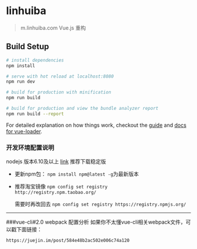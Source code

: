 # linhuiba

> m.linhuiba.com Vue.js 重构

## Build Setup

``` bash
# install dependencies
npm install

# serve with hot reload at localhost:8080
npm run dev

# build for production with minification
npm run build

# build for production and view the bundle analyzer report
npm run build --report
```

For detailed explanation on how things work, checkout the [guide](http://vuejs-templates.github.io/webpack/) and [docs for vue-loader](http://vuejs.github.io/vue-loader).

### 开发环境配置说明

nodejs   版本6.10及以上 
  [link](https://nodejs.org/en/)
  推荐下载稳定版
+ 更新npm包：
    ```npm install npm@latest -g```为最新版本

+ 推荐淘宝镜像
    ```npm config set registry http://registry.npm.taobao.org/```

    需要时再改回去
    ```npm config set registry https://registry.npmjs.org/```

___
	
###vue-cli#2.0 webpack 配置分析
如果你不太懂vue-cli相关webpack文件，可以戳下面链接：
	
	https://juejin.im/post/584e48b2ac502e006c74a120